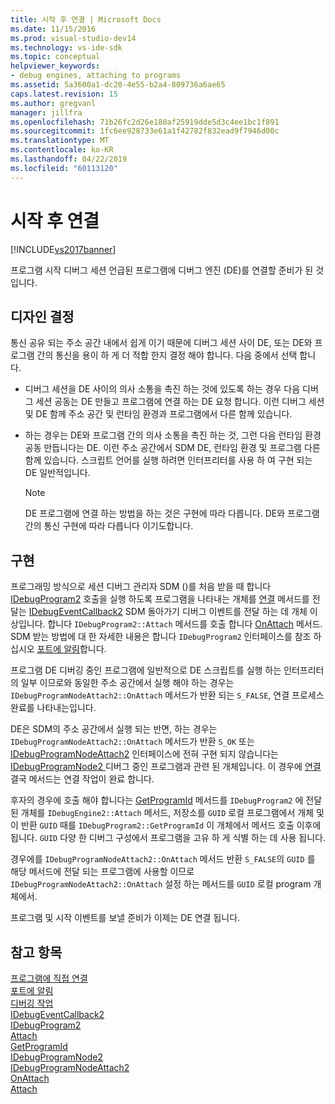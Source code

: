 ```yaml
---
title: 시작 후 연결 | Microsoft Docs
ms.date: 11/15/2016
ms.prod: visual-studio-dev14
ms.technology: vs-ide-sdk
ms.topic: conceptual
helpviewer_keywords:
- debug engines, attaching to programs
ms.assetid: 5a3600a1-dc20-4e55-b2a4-809736a6ae65
caps.latest.revision: 15
ms.author: gregvanl
manager: jillfra
ms.openlocfilehash: 71b26fc2d26e180af25919dde5d3c4ee1bc1f891
ms.sourcegitcommit: 1fc6ee928733e61a1f42782f832ead9f7946d00c
ms.translationtype: MT
ms.contentlocale: ko-KR
ms.lasthandoff: 04/22/2019
ms.locfileid: "60113120"
---
```

# <a name="attaching-after-a-launch"></a>시작 후 연결
[!INCLUDE[vs2017banner](../../includes/vs2017banner.md)]

프로그램 시작 디버그 세션 언급된 프로그램에 디버그 엔진 (DE)를 연결할 준비가 된 것입니다.  
  
## <a name="design-decisions"></a>디자인 결정  
 통신 공유 되는 주소 공간 내에서 쉽게 이기 때문에 디버그 세션 사이 DE, 또는 DE와 프로그램 간의 통신을 용이 하 게 더 적합 한지 결정 해야 합니다. 다음 중에서 선택 합니다.  
  
- 디버그 세션을 DE 사이의 의사 소통을 촉진 하는 것에 있도록 하는 경우 다음 디버그 세션 공동는 DE 만들고 프로그램에 연결 하는 DE 요청 합니다. 이런 디버그 세션 및 DE 함께 주소 공간 및 런타임 환경과 프로그램에서 다른 함께 있습니다.  
  
- 하는 경우는 DE와 프로그램 간의 의사 소통을 촉진 하는 것, 그런 다음 런타임 환경 공동 만듭니다는 DE. 이런 주소 공간에서 SDM DE, 런타임 환경 및 프로그램 다른 함께 있습니다. 스크립트 언어를 실행 하려면 인터프리터를 사용 하 여 구현 되는 DE 일반적입니다.  
  
    > [!NOTE]
    >  DE 프로그램에 연결 하는 방법을 하는 것은 구현에 따라 다릅니다. DE와 프로그램 간의 통신 구현에 따라 다릅니다 이기도합니다.  
  
## <a name="implementation"></a>구현  
 프로그래밍 방식으로 세션 디버그 관리자 SDM ()를 처음 받을 때 합니다 [IDebugProgram2](../../extensibility/debugger/reference/idebugprogram2.md) 호출을 실행 하도록 프로그램을 나타내는 개체를 [연결](../../extensibility/debugger/reference/idebugprogram2-attach.md) 메서드를 전달는 [ IDebugEventCallback2](../../extensibility/debugger/reference/idebugeventcallback2.md) SDM 돌아가기 디버그 이벤트를 전달 하는 데 개체 이상입니다. 합니다 `IDebugProgram2::Attach` 메서드를 호출 합니다 [OnAttach](../../extensibility/debugger/reference/idebugprogramnodeattach2-onattach.md) 메서드. SDM 받는 방법에 대 한 자세한 내용은 합니다 `IDebugProgram2` 인터페이스를 참조 하십시오 [포트에 알림](../../extensibility/debugger/notifying-the-port.md)합니다.  
  
 프로그램 DE 디버깅 중인 프로그램에 일반적으로 DE 스크립트를 실행 하는 인터프리터의 일부 이므로와 동일한 주소 공간에서 실행 해야 하는 경우는 `IDebugProgramNodeAttach2::OnAttach` 메서드가 반환 되는 `S_FALSE`, 연결 프로세스 완료를 나타내는입니다.  
  
 DE은 SDM의 주소 공간에서 실행 되는 반면, 하는 경우는 `IDebugProgramNodeAttach2::OnAttach` 메서드가 반환 `S_OK` 또는 [IDebugProgramNodeAttach2](../../extensibility/debugger/reference/idebugprogramnodeattach2.md) 인터페이스에 전혀 구현 되지 않습니다는 [IDebugProgramNode2 ](../../extensibility/debugger/reference/idebugprogramnode2.md) 디버그 중인 프로그램과 관련 된 개체입니다. 이 경우에 [연결](../../extensibility/debugger/reference/idebugengine2-attach.md) 결국 메서드는 연결 작업이 완료 합니다.  
  
 후자의 경우에 호출 해야 합니다는 [GetProgramId](../../extensibility/debugger/reference/idebugprogram2-getprogramid.md) 메서드를 `IDebugProgram2` 에 전달 된 개체를 `IDebugEngine2::Attach` 메서드, 저장소를 `GUID` 로컬 프로그램에서 개체 및이 반환 `GUID` 때를 `IDebugProgram2::GetProgramId` 이 개체에서 메서드 호출 이후에 됩니다. `GUID` 다양 한 디버그 구성에서 프로그램을 고유 하 게 식별 하는 데 사용 됩니다.  
  
 경우에를 `IDebugProgramNodeAttach2::OnAttach` 메서드 반환 `S_FALSE`의 `GUID` 를 해당 메서드에 전달 되는 프로그램에 사용할 이므로 `IDebugProgramNodeAttach2::OnAttach` 설정 하는 메서드를 `GUID` 로컬 program 개체에서.  
  
 프로그램 및 시작 이벤트를 보낼 준비가 이제는 DE 연결 됩니다.  
  
## <a name="see-also"></a>참고 항목  
 [프로그램에 직접 연결](../../extensibility/debugger/attaching-directly-to-a-program.md)   
 [포트에 알림](../../extensibility/debugger/notifying-the-port.md)   
 [디버깅 작업](../../extensibility/debugger/debugging-tasks.md)   
 [IDebugEventCallback2](../../extensibility/debugger/reference/idebugeventcallback2.md)   
 [IDebugProgram2](../../extensibility/debugger/reference/idebugprogram2.md)   
 [Attach](../../extensibility/debugger/reference/idebugprogram2-attach.md)   
 [GetProgramId](../../extensibility/debugger/reference/idebugprogram2-getprogramid.md)   
 [IDebugProgramNode2](../../extensibility/debugger/reference/idebugprogramnode2.md)   
 [IDebugProgramNodeAttach2](../../extensibility/debugger/reference/idebugprogramnodeattach2.md)   
 [OnAttach](../../extensibility/debugger/reference/idebugprogramnodeattach2-onattach.md)   
 [Attach](../../extensibility/debugger/reference/idebugengine2-attach.md)
